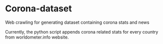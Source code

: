 # Corona-dataset
Web crawling for generating dataset containing corona stats and news

Currently, the python script appends corona related stats for every country from worldometer.info website.
